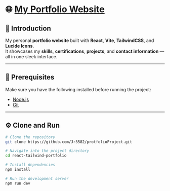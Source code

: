 # 🌐 [My Portfolio Website](https://jimmy-ren-portfolio.vercel.app/)

## 🚀 Introduction
My personal **portfolio website** built with **React**, **Vite**, **TailwindCSS**, and **Lucide Icons**.  
It showcases my **skills**, **certifications**, **projects**, and **contact information** — all in one sleek interface.

---

## 🧰 Prerequisites
Make sure you have the following installed before running the project:
- [Node.js](https://nodejs.org/en)
- [Git](https://git-scm.com/)

---

## ⚙️ Clone and Run

```bash
# Clone the repository
git clone https://github.com/Jr3582/protfolioProject.git

# Navigate into the project directory
cd react-tailwind-portfolio

# Install dependencies
npm install

# Run the development server
npm run dev
